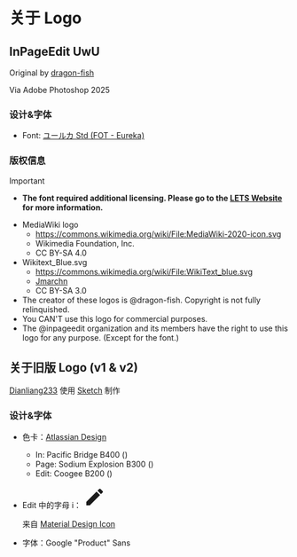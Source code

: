 <script setup lang="ts">
import Gallery from '@/.vitepress/components/Gallery.vue'
import ColorPreview from '@/.vitepress/components/ColorPreview.vue'

const nextLogos = [
  {
    src: 'https://r2.epb.wiki/icons/inpageedit/ipe-uwu.png',
    alt: 'InPageEdit UwU',
  },
  {
    src: 'https://r2.epb.wiki/icons/inpageedit/ipe-next-uwu.png',
    alt: 'InPageEdit NEXT UwU',
  },
]

const legacyLogos = [
  {
    src: '/images/logo/InPageEdit.png',
    alt: 'InPageEdit',
  },
  {
    src: '/images/logo/IPE.png',
    alt: 'IPE',
  },
  {
    src: '/images/logo/InPageEdit-v2.png',
    alt: 'InPageEdit-v2',
  },
  {
    src: '/images/logo/IPE-v2.png',
    alt: 'IPE-v2',
  },
]
</script>

# 关于 Logo

## InPageEdit UwU

<Gallery :items="nextLogos" />

Original by [dragon-fish](https://github.com/dragon-fish)

Via Adobe Photoshop 2025

### 设计&字体

- Font: [ユールカ Std (FOT - Eureka)](https://lets.fontworks.co.jp/fonts/218)

### 版权信息

> [!IMPORTANT]
>
> - **The font required additional licensing. Please go to the [LETS Website](https://lets.fontworks.co.jp/) for more information.**

- MediaWiki logo
  - https://commons.wikimedia.org/wiki/File:MediaWiki-2020-icon.svg
  - Wikimedia Foundation, Inc.
  - CC BY-SA 4.0
- Wikitext_Blue.svg
  - https://commons.wikimedia.org/wiki/File:WikiText_blue.svg
  - [Jmarchn](https://commons.wikimedia.org/wiki/User:Jmarchn)
  - CC BY-SA 3.0
- The creator of these logos is @dragon-fish. Copyright is not fully relinquished.
- You CAN'T use this logo for commercial purposes.
- The @inpageedit organization and its members have the right to use this logo for any purpose. (Except for the font.)

## 关于旧版 Logo (v1 & v2)

<Gallery :items="legacyLogos" />

[Dianliang233](https://github.com/dianliang233/) 使用 [Sketch](https://www.sketch.com/) 制作

### 设计&字体

- 色卡：[Atlassian Design](https://atlassian.design/)
  - In: Pacific Bridge B400 (<ColorPreview color="#0052CC" />)
  - Page: Sodium Explosion B300 (<ColorPreview color="#0065FF" />)
  - Edit: Coogee B200 (<ColorPreview color="#2684FF" />)
- Edit 中的字母 i：
  <svg fill="currentColor" style="width: 40px;" class="MuiSvgIcon-root jss67" focusable="false" viewBox="0 0 24 24" aria-hidden="true" tabindex="-1" title="Edit" data-ga-event-category="material-icons" data-ga-event-action="click" data-ga-event-label="Edit"><path d="M3 17.25V21h3.75L17.81 9.94l-3.75-3.75L3 17.25zM20.71 7.04c.39-.39.39-1.02 0-1.41l-2.34-2.34a.9959.9959 0 00-1.41 0l-1.83 1.83 3.75 3.75 1.83-1.83z"></path></svg>

  来自 [Material Design Icon](https://material.io/resources/icons/)

- 字体：Google "Product" Sans
